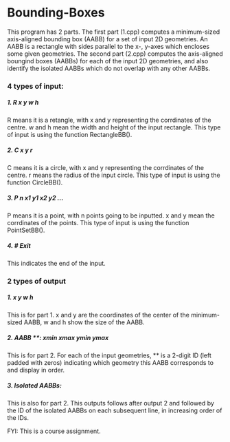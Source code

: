 # Bounding-Boxes
This program has 2 parts. The first part (1.cpp) computes a minimum-sized axis-aligned bounding box (AABB) for a set of input 2D geometries. An AABB is a rectangle with sides parallel to the x-, y-axes which encloses some given geometries. The second part (2.cpp) computes the axis-aligned boungind boxes (AABBs) for each of the input 2D geometries, and also identify the isolated AABBs which do not overlap with any other AABBs.

### 4 types of input: 
##### 1. R x y w h
R means it is a retangle, with x and y representing the corrdinates of the centre. w and h mean the width and height of the input rectangle. This type of input is using the function RectangleBB().
##### 2. C x y r
C means it is a circle, with x and y representing the corrdinates of the centre. r means the radius of the input circle. This type of input is using the function CircleBB().
##### 3. P n x1 y1 x2 y2 ...
P means it is a point, with n points going to be inputted. x and y mean the corrdinates of the points. This type of input is using the function PointSetBB().
##### 4. # Exit
This indicates the end of the input.

### 2 types of output 
##### 1. x y w h
This is for part 1. x and y are the coordinates of the center of the minimum-sized AABB, w and h show the size of the AABB.
##### 2. AABB **: xmin xmax ymin ymax
This is for part 2. For each of the input geometries, ** is a 2-digit ID (left padded with zeros) indicating which geometry this AABB corresponds to and display in order.
##### 3. Isolated AABBs: 
This is also for part 2. This outputs follows after output 2 and followed by the ID of the isolated AABBs on each subsequent line, in increasing order of the IDs.

FYI: This is a course assignment.
